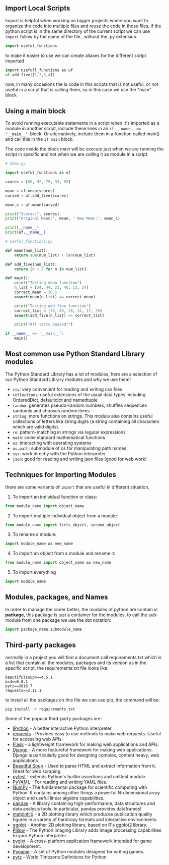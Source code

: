 ## Import Local Scripts

Import is helpful when working on bigger projects where you want to organize the code into multiple files  and reuse the code in those files, if the python script is in the same directory  of the current script we can use `import` follow by the name of the file , without the .py extension.

```python
import useful_functions
```

to make it easier to use we can create aliases for the different script imported

```python 
import usefull_functions as uf
uf.add_five([1,2,3,4])
```

now, in many occasions the is code in this scripts that is not useful, or not useful in a script that is calling them, so in this case we use the "main"  block

## Using a main block
To avoid running executable statements in a script when it's imported as a module in another script, include these lines in an `if __name__ == "__main__" `block. Or alternatively, include them in a function called main() and call this in the `if main` block.

The code inside the block main will be execute just when we are running the script in specific and not when we are colling it as module in a script.

```python
# demo.py

import useful_functions as uf

scores = [88, 92, 79, 93, 85]

mean = uf.mean(scores)
curved = uf.add_five(scores)

mean_c = uf.mean(curved)

print("Scores:", scores)
print("Original Mean:", mean, " New Mean:", mean_c)

print(__name__)
print(uf.__name__)

```

``` python
# useful_functions.py

def mean(num_list):
    return sum(num_list) / len(num_list)

def add_five(num_list):
    return [n + 5 for n in num_list]

def main():
    print("Testing mean function")
    n_list = [34, 44, 23, 46, 12, 24]
    correct_mean = 30.5
    assert(mean(n_list) == correct_mean)

    print("Testing add_five function")
    correct_list = [39, 49, 28, 51, 17, 29]
    assert(add_five(n_list) == correct_list)

    print("All tests passed!")

if __name__ == '__main__':
    main()
```

## Most common use Python Standard Library modules

The Python Standard Library has a lot of modules, here are a selection of our Python Standard Library modules and why we use them!

* `csv`: very convenient for reading and writing csv files
* `collections`: useful extensions of the usual data types including OrderedDict, defaultdict and namedtuple
* `random`: generates pseudo-random numbers, shuffles sequences randomly and chooses random items
* `string`: more functions on strings. This module also contains useful collections of letters like string.digits (a string containing all characters which are valid digits).
* `re`: pattern-matching in strings via regular expressions
* `math`: some standard mathematical functions
* `os`: interacting with operating systems
* `os.path`: submodule of os for manipulating path names
* `sys`: work directly with the Python interpreter
* `json`: good for reading and writing json files (good for web work)

## Techniques for Importing Modules

there are some variants of `import` that are useful in different situation.

1. To import an individual function or class:

```python
from module_name import object_name
```

2. To import multiple individual object from a module:

```python
from module_name import firts_object, second_object
```

3. To rename a module:

```python
import module_name as new_name
```

4. To import an object from a module and rename it:

```python
from module_name import object_name as new_name
```
5. To import everything 

```python
import module_name
```

## Modules, packages, and Names

In order to manage the coder better, the modules of python are contain in **package**, this package is just a container for the modules, to call the sub-module from one package we use the dot notation:

```python
import package_name.submodule_name
```

## Third-party packages

normally in a project you will find a document call requirements.txt which is a list that contain all the modules, packages and its version us in the specific script, the requirements.txt file looks like:

```
beautifulsoup4==4.5.1
bs4==0.0.1
pytz==2016.7
requests==2.11.1
```
to install all the packages on this file we can use pip, the command will be:
```cmd
pip install -r requirements.txt
```
Some of the popular third-party packages are:

* [IPython](https://ipython.org/) - A better interactive Python interpreter
* [requests](https://2.python-requests.org/en/master/) - Provides easy to use methods to make web requests. Useful for accessing web APIs.
* [Flask](http://flask.pocoo.org/) - a lightweight framework for making web applications and APIs.
* [Django](https://www.djangoproject.com/) - A more featureful framework for making web applications. Django is particularly good for designing complex, content heavy, web applications.
* [Beautiful Soup](https://www.crummy.com/software/BeautifulSoup/) - Used to parse HTML and extract information from it. Great for web scraping.
* [pytest](https://docs.pytest.org/en/latest/) - extends Python's builtin assertions and unittest module.
* [PyYAML](https://pyyaml.org/wiki/PyYAML) - For reading and writing YAML files.
* [NumPy](http://www.numpy.org/) - The fundamental package for scientific computing with Python. It contains among other things a powerful N-dimensional array object and useful linear algebra capabilities.
* [pandas](http://pandas.pydata.org/) - A library containing high-performance, data structures and data analysis tools. In  particular, pandas provides dataframes!
* [matplotlib](https://matplotlib.org/) - a 2D plotting library which produces publication quality figures in a variety of hardcopy formats and interactive environments.
* [ggplot](http://ggplot.yhathq.com/) - Another 2D plotting library, based on R's ggplot2 library.
* [Pillow](https://python-pillow.org/) - The Python Imaging Library adds image processing capabilities to your Python interpreter.
* [pyglet](https://bitbucket.org/pyglet/pyglet/wiki/Home) - A cross-platform application framework intended for game development.
* [Pygame](https://www.pygame.org/news) - A set of Python modules designed for writing games.
* [pytz](http://pytz.sourceforge.net/) - World Timezone Definitions for Python
